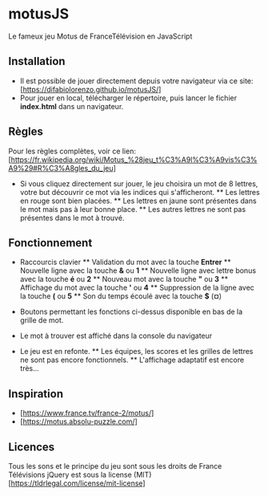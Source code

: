 # motusJS
Le fameux jeu Motus de FranceTélévision en JavaScript

## Installation

* Il est possible de jouer directement depuis votre navigateur via ce site: [https://difabiolorenzo.github.io/motusJS/]
* Pour jouer en local, télécharger le répertoire, puis lancer le fichier **index.html** dans un navigateur.

## Règles

Pour les règles complètes, voir ce lien: [https://fr.wikipedia.org/wiki/Motus_%28jeu_t%C3%A9l%C3%A9vis%C3%A9%29#R%C3%A8gles_du_jeu]

* Si vous cliquez directement sur jouer, le jeu choisira un mot de 8 lettres, votre but découvrir ce mot via les indices qui s'afficheront.
** Les lettres en rouge sont bien placées.
** Les lettres en jaune sont présentes dans le mot mais pas à leur bonne place.
** Les autres lettres ne sont pas présentes dans le mot à trouvé.

## Fonctionnement

* Raccourcis clavier
** Validation du mot avec la touche **Entrer**
** Nouvelle ligne avec la touche **&** ou **1**
** Nouvelle ligne avec lettre bonus avec la touche **é** ou **2**
** Nouveau mot avec la touche **"** ou **3**
** Affichage du mot avec la touche **'** ou **4**
** Suppression de la ligne avec la touche **(** ou **5**
** Son du temps écoulé avec la touche **$** (**¤**)

* Boutons permettant les fonctions ci-dessus disponible en bas de la grille de mot.

* Le mot à trouver est affiché dans la console du navigateur
* Le jeu est en refonte.
** Les équipes, les scores et les grilles de lettres ne sont pas encore fonctionnels.
** L'affichage adaptatif est encore très...

## Inspiration
* [https://www.france.tv/france-2/motus/]
* [https://motus.absolu-puzzle.com/]

## Licences
Tous les sons et le principe du jeu sont sous les droits de France Télévisions
jQuery est sous la license (MIT)[https://tldrlegal.com/license/mit-license]
